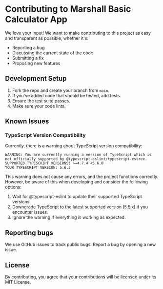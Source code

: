 # Contributing to Marshall Basic Calculator App

We love your input! We want to make contributing to this project as easy and transparent as possible, whether it's:

- Reporting a bug
- Discussing the current state of the code
- Submitting a fix
- Proposing new features

## Development Setup

1. Fork the repo and create your branch from `main`.
2. If you've added code that should be tested, add tests.
3. Ensure the test suite passes.
4. Make sure your code lints.

## Known Issues

### TypeScript Version Compatibility

Currently, there is a warning about TypeScript version compatibility:

```
WARNING: You are currently running a version of TypeScript which is not officially supported by @typescript-eslint/typescript-estree.
SUPPORTED TYPESCRIPT VERSIONS: >=4.7.4 <5.6.0
YOUR TYPESCRIPT VERSION: 5.6.2
```

This warning does not cause any errors, and the project functions correctly. However, be aware of this when developing and consider the following options:

1. Wait for @typescript-eslint to update their supported TypeScript versions.
2. Downgrade TypeScript to the latest supported version (5.5.x) if you encounter issues.
3. Ignore the warning if everything is working as expected.

## Reporting bugs

We use GitHub issues to track public bugs. Report a bug by opening a new issue.

## License

By contributing, you agree that your contributions will be licensed under its MIT License.
